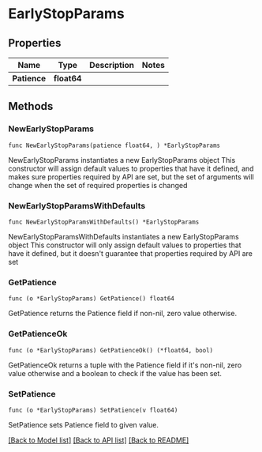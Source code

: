 # EarlyStopParams

## Properties

Name | Type | Description | Notes
------------ | ------------- | ------------- | -------------
**Patience** | **float64** |  | 

## Methods

### NewEarlyStopParams

`func NewEarlyStopParams(patience float64, ) *EarlyStopParams`

NewEarlyStopParams instantiates a new EarlyStopParams object
This constructor will assign default values to properties that have it defined,
and makes sure properties required by API are set, but the set of arguments
will change when the set of required properties is changed

### NewEarlyStopParamsWithDefaults

`func NewEarlyStopParamsWithDefaults() *EarlyStopParams`

NewEarlyStopParamsWithDefaults instantiates a new EarlyStopParams object
This constructor will only assign default values to properties that have it defined,
but it doesn't guarantee that properties required by API are set

### GetPatience

`func (o *EarlyStopParams) GetPatience() float64`

GetPatience returns the Patience field if non-nil, zero value otherwise.

### GetPatienceOk

`func (o *EarlyStopParams) GetPatienceOk() (*float64, bool)`

GetPatienceOk returns a tuple with the Patience field if it's non-nil, zero value otherwise
and a boolean to check if the value has been set.

### SetPatience

`func (o *EarlyStopParams) SetPatience(v float64)`

SetPatience sets Patience field to given value.



[[Back to Model list]](../README.md#documentation-for-models) [[Back to API list]](../README.md#documentation-for-api-endpoints) [[Back to README]](../README.md)


